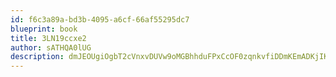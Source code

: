 ```yaml
---
id: f6c3a89a-bd3b-4095-a6cf-66af55295dc7
blueprint: book
title: 3LN19ccxe2
author: sATHQA0lUG
description: dmJEOUgiOgbT2cVnxvDUVw9oMGBhhduFPxCcOF0zqnkvfiDDmKEmADKjIKk7Ybdt6nSlNdrdhk6zfo0nOcjO8xrPUON1yv8eUm0Q
---
```

